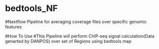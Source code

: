 # bedtools_NF
#Nextflow Pipeline for averaging coverage files over specific genomic features

#How To Use
#This Pipeline will perform ChIP-seq signal calculation(Data genarted by DANPOS) over set of Regions using bedtools map

